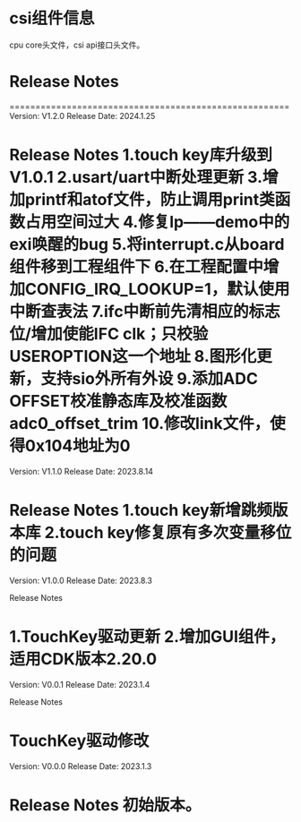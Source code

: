 # csi组件信息
cpu core头文件，csi api接口头文件。

# Release Notes

======================================================
Version: V1.2.0
Release Date: 2024.1.25

Release Notes
1.touch key库升级到V1.0.1
2.usart/uart中断处理更新
3.增加printf和atof文件，防止调用print类函数占用空间过大
4.修复lp——demo中的exi唤醒的bug
5.将interrupt.c从board组件移到工程组件下
6.在工程配置中增加CONFIG_IRQ_LOOKUP=1，默认使用中断查表法
7.ifc中断前先清相应的标志位/增加使能IFC clk；只校验USEROPTION这一个地址
8.图形化更新，支持sio外所有外设
9.添加ADC OFFSET校准静态库及校准函数adc0_offset_trim
10.修改link文件，使得0x104地址为0
======================================================
Version: V1.1.0
Release Date: 2023.8.14

Release Notes
1.touch key新增跳频版本库
2.touch key修复原有多次变量移位的问题
======================================================
Version: V1.0.0
Release Date: 2023.8.3

Release Notes

1.TouchKey驱动更新
2.增加GUI组件，适用CDK版本2.20.0
======================================================
Version: V0.0.1
Release Date: 2023.1.4

Release Notes

TouchKey驱动修改
======================================================
Version: V0.0.0
Release Date: 2023.1.3

Release Notes
初始版本。
======================================================
